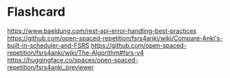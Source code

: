 # Flashcard

https://www.baeldung.com/rest-api-error-handling-best-practices
https://github.com/open-spaced-repetition/fsrs4anki/wiki/Compare-Anki's-built-in-scheduler-and-FSRS
https://github.com/open-spaced-repetition/fsrs4anki/wiki/The-Algorithm#fsrs-v4
https://huggingface.co/spaces/open-spaced-repetition/fsrs4anki_previewer
